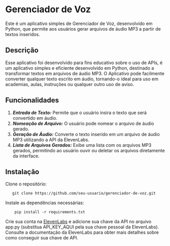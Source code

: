 # Gerenciador de Voz
Este é um aplicativo simples de Gerenciador de Voz, desenvolvido em Python, que permite aos usuários gerar arquivos de áudio MP3 a partir de textos inseridos.

## Descrição

Esse aplicativo foi desenvolvido para fins educativo sobre o uso de APIs, é um aplicativo simples e eficiente desenvolvido em Python, destinado a transformar textos em arquivos de áudio MP3. O Aplicativo pode facilmente converter qualquer texto escrito em áudio, tornando-o ideal para uso em academias, aulas, instruções ou qualquer outro uso de aviso.

## Funcionalidades 

1. ***Entrada de Texto:*** Permite que o usuário insira o texto que será convertido em áudio.
2. ***Nomeação de Arquivo:*** O usuário pode nomear o arquivo de áudio gerado.
3. ***Geração de Áudio:*** Converte o texto inserido em um arquivo de áudio MP3 utilizando a API da ElevenLabs.
4. ***Lista de Arquivos Gerados:*** Exibe uma lista com os arquivos MP3 gerados, permitindo ao usuário ouvir ou deletar os arquivos diretamente da interface.

## Instalação

Clone o repositório:

```
   git clone https://github.com/seu-usuario/gerenciador-de-voz.git
```

Instale as dependências necessárias:

```
    pip install -r requirements.txt
```

Crie sua conta na [ElevenLabs](https://www.elevenlabs.io) e adicione sua chave da API no arquivo app.py (substitua API_KEY_AQUI pela sua chave pessoal da ElevenLabs). Consulte a documentação da ElevenLabs para obter mais detalhes sobre como conseguir sua chave de API.
